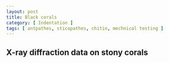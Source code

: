 ```yaml
---
layout: post
title: Black corals
category: [ Indentation ]
tags: [ antpathes, sticopathes, chitin, mechnical testing ]
---
```


## X-ray diffraction data on stony corals
